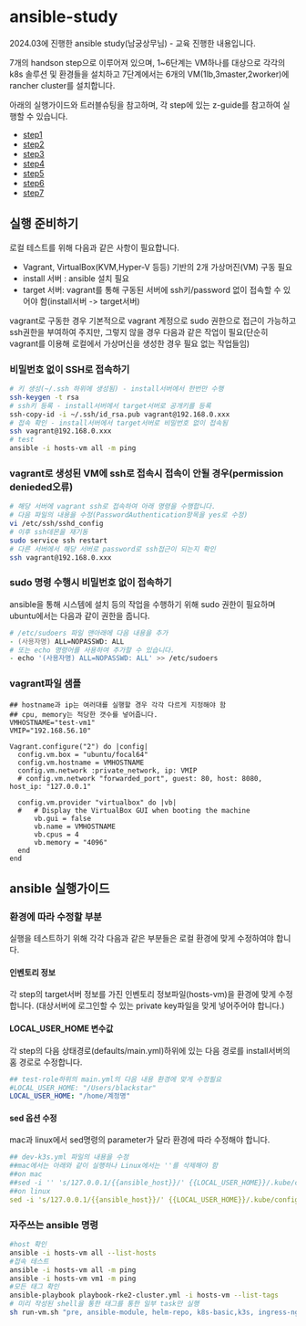 # ansible-study

2024.03에 진행한 ansible study(남궁상무님) - 교육 진행한 내용입니다.

7개의 handson step으로 이루어져 있으며, 1~6단계는 VM하나를 대상으로 각각의 k8s 솔루션 및 환경들을 설치하고 7단계에서는 6개의 VM(1lb,3master,2worker)에 rancher cluster를 설치합니다.

아래의 실행가이드와 트러블슈팅을 참고하며, 각 step에 있는 z-guide를 참고하여 실행할 수 있습니다.

- [step1](./step1/z-guide.md)
- [step2](./step2/z-guide.md)
- [step3](./step3/z-guide.md)
- [step4](./step4/z-step4-guide.md)
- [step5](./step5/z-step5-guide.md)
- [step6](./step6/z-step6-guide.md)
- [step7](./step7/z-step7-guide.md)

## 실행 준비하기

로컬 테스트를 위해 다음과 같은 사항이 필요합니다.
- Vagrant, VirtualBox(KVM,Hyper-V 등등) 기반의 2개 가상머진(VM) 구동 필요
- install 서버 : ansible 설치 필요 
- target 서버: vagrant를 통해 구동된 서버에 ssh키/password 없이 접속할 수 있어야 함(install서버 -> target서버)

vagrant로 구동한 경우 기본적으로 vagrant 계정으로 sudo 권한으로 접근이 가능하고 ssh권한을 부여하여 주지만, 그렇지 않을 경우 다음과 같은 작업이 필요(단순히 vagrant를 이용해 로컬에서 가상머신을 생성한 경우 필요 없는 작업들임)

### 비밀번호 없이 SSH로 접속하기

```zsh
# 키 생성(~/.ssh 하위에 생성됨) - install서버에서 한번만 수행
ssh-keygen -t rsa
# ssh키 등록 - install서버에서 target서버로 공개키를 등록
ssh-copy-id -i ~/.ssh/id_rsa.pub vagrant@192.168.0.xxx
# 접속 확인 - install서버에서 target서버로 비밀번호 없이 접속됨
ssh vagrant@192.168.0.xxx
# test
ansible -i hosts-vm all -m ping
```

### vagrant로 생성된 VM에 ssh로 접속시 접속이 안될 경우(permission denieded오류)

```zsh
# 해당 서버에 vagrant ssh로 접속하여 아래 명령을 수행합니다.
# 다음 파일의 내용을 수정(PasswordAuthentication항목을 yes로 수정)
vi /etc/ssh/sshd_config
# 이후 ssh데몬을 재기동
sudo service ssh restart
# 다른 서버에서 해당 서버로 password로 ssh접근이 되는지 확인
ssh vagrant@192.168.0.xxx
```

### sudo 명령 수행시 비밀번호 없이 접속하기

ansible을 통해 시스템에 설치 등의 작업을 수행하기 위해 sudo 권한이 필요하며 ubuntu에서는 다음과 같이 권한을 줍니다.

```zsh
# /etc/sudoers 파일 맨아래에 다음 내용을 추가
- (사용자명) ALL=NOPASSWD: ALL
# 또는 echo 명령어를 사용하여 추가할 수 있습니다.
- echo '(사용자명) ALL=NOPASSWD: ALL' >> /etc/sudoers
```

### vagrant파일 샘플

```
## hostname과 ip는 여러대를 실행할 경우 각각 다르게 지정해야 함
## cpu, memory는 적당한 갯수를 넣어줍니다.
VMHOSTNAME="test-vm1"
VMIP="192.168.56.10"   

Vagrant.configure("2") do |config|
  config.vm.box = "ubuntu/focal64"
  config.vm.hostname = VMHOSTNAME
  config.vm.network :private_network, ip: VMIP 
  # config.vm.network "forwarded_port", guest: 80, host: 8080, host_ip: "127.0.0.1"

  config.vm.provider "virtualbox" do |vb|
  #   # Display the VirtualBox GUI when booting the machine
      vb.gui = false
      vb.name = VMHOSTNAME
      vb.cpus = 4 
      vb.memory = "4096"
  end
end
```

## ansible 실행가이드

### 환경에 따라 수정할 부분

실행을 테스트하기 위해 각각 다음과 같은 부분들은 로컬 환경에 맞게 수정하여야 합니다.

#### 인벤토리 정보

각 step의 target서버 정보를 가진 인벤토리 정보파일(hosts-vm)을 환경에 맞게 수정합니다.
(대상서버에 로그인할 수 있는 private key파일을 맞게 넣어주어야 합니다.)

#### LOCAL_USER_HOME 변수값

각 step의 다음 상태경로(defaults/main.yml)하위에 있는 다음 경로를 install서버의 홈 경로로 수정합니다.

```yaml
## test-role하위의 main.yml의 다음 내용 환경에 맞게 수정필요
#LOCAL_USER_HOME: "/Users/blackstar"
LOCAL_USER_HOME: "/home/계정명"
```

#### sed 옵션 수정

mac과 linux에서 sed명령의 parameter가 달라 환경에 따라 수정해야 합니다.

```yaml
## dev-k3s.yml 파일의 내용을 수정
##mac에서는 아래와 같이 실행하나 Linux에서는 ''를 삭제해야 함
##on mac  
##sed -i '' 's/127.0.0.1/{{ansible_host}}/' {{LOCAL_USER_HOME}}/.kube/config
##on linux
sed -i 's/127.0.0.1/{{ansible_host}}/' {{LOCAL_USER_HOME}}/.kube/config
```


### 자주쓰는 ansible 명령

```zsh
#host 확인 
ansible -i hosts-vm all --list-hosts
#접속 테스트 
ansible -i hosts-vm all -m ping 
ansible -i hosts-vm vm1 -m ping
#모든 태그 확인
ansible-playbook playbook-rke2-cluster.yml -i hosts-vm --list-tags
# 미리 작성된 shell을 통한 태그를 통한 일부 task만 실행
sh run-vm.sh "pre, ansible-module, helm-repo, k8s-basic,k3s, ingress-nginx, argocd, app-deploy , prometheus-stack"
```
